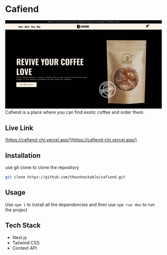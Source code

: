 # Cafiend
![Alt text](image.png)
Cafiend is a place where you can find exotic coffee and order them.


## Live Link

[https://cafiend-chi.vercel.app/](https://cafiend-chi.vercel.app/)
## Installation

use git clone to clone the repository

```bash
git clone https://github.com/theunhackable/cafiend.git

```

## Usage

Use `npm i` to install all the dependencies and then use `npm run dev` to run the project

## Tech Stack

- Next.js
- Tailwind CSS
- Context API
